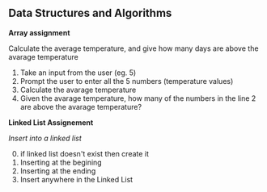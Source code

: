 ## Data Structures and Algorithms
**Array assignment**

Calculate the average temperature, and give how many days are above the avarage temperature
1. Take an input from the user (eg. 5)
2. Prompt the user to enter all the 5 numbers (temperature values)
3. Calculate the avarage temperature
4. Given the avarage temperature, how many of the numbers in the line 2 are above the avarage temperature?

**Linked List Assignement** 

*Insert into a linked list*

0. if linked list doesn't exist then create it
1. Inserting at the begining
2. Inserting at the ending
3. Insert anywhere in the Linked List
